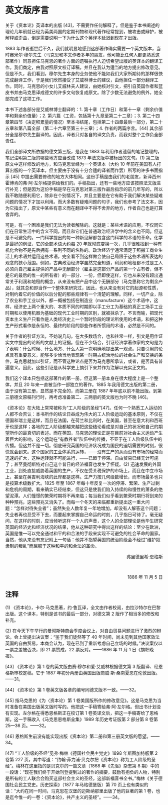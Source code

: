 # 英文版序言

关于《资本论》英译本的出版 [43]，不需要作任何解释了。但是鉴于本书阐述的理论几年前就已经为英美两国的定期刊物和现代著作经常提到，被攻击或辩护，被解释或歪曲，倒是需要说明一下为什么这个英译本延迟到现在才出版。

1883 年作者逝世后不久，我们就明显地感到这部著作确实需要一个英文版本，当时赛米尔·穆尔先生（马克思和本文作者多年的朋友，他可能比任何人都更熟悉这部著作）同意担任马克思的著作方面的遗嘱执行人迫切希望出版的英译本的翻译工作。我们商定，由我对照原文校订译稿，并且在我认为适当的地方提出修改意见。但是不久，我们看到，穆尔先生本身的业务使他不能如我们大家所期待的那样很快完成翻译工作，于是我们欣然接受了艾威林博士的建议，由他担任一部分翻译工作。同时，马克思的小女儿艾威林夫人建议，由她核对引文，把引自英国作者和蓝皮书并由马克思译成德文的许多文句恢复成原文。除了少数无法避免的例外，她全部完成了这项工作。

本书下述各部分是艾威林博士翻译的：1. 第十章（工作日）和第十一章（剩余价值率和剩余价值量）；2. 第六篇（工资，包括第十九章至第二十二章）；3. 第二十四章第四节（决定积累量的情况）至本书结尾，包括第二十四章最后一部分，第二十五章和第八篇全部（第二十六章至第三十三章）；4. 作者的两篇序言。[44] 其余部分全是穆尔先生翻译的。因此，译者只对各自的译文负责，而我对整个工作负全部责任。

我们全部译文所依据的德文第三版，是我在 1883 年利用作者遗留的笔记整理的，笔记注明第二版的哪些地方应当改成 1873 年法文版中被标出的文句。(1) 第二版原文中这样修改的地方，和马克思曾经为一个英译本（大约 10 年前在美国有人打算出版的一个英译本，但主要由于没有十分合适的译者而作罢）所写的许多书面指示 [45] 中提出需要修改的地方大体相同。这份手稿是由我们的老朋友，新泽西州霍博肯的弗·阿·左尔格提供给我们的。手稿指出，还有一些地方应该按照法文版进行补充；但是因为这份手稿是早在马克思对第三版作最后指示的前几年写的，所以我不敢随便利用它，除非在个别情况下，并且主要是在它有助于我们解决某些疑难问题的情况下才加以利用。而大多数有疑难问题的句子，我们也参考了法文本，因为它指出了，原文中某些有意义而在翻译中不得不舍弃的地方，作者自己也是打算舍弃的。

可是，有一个困难是我们无法为读者解除的。这就是：某些术语的应用，不仅同它们在日常生活中的含义不同，而且和它们在普通政治经济学中的含义也不同。但这是不可避免的。一门科学提出的每一种新见解都包含这门科学的术语的革命。化学是最好的例证，它的全部术语大约每 20 年就彻底变换一次，几乎很难找到一种有机化合物不是先后拥有一系列不同的名称的。政治经济学通常满足于照搬工商业生活上的术语并运用这些术语，完全看不到这样做会使自己局限于这些术语所表达的观念的狭小范围。例如，古典政治经济学虽然完全知道，利润和地租都不过是工人必须向自己雇主提供的产品中无酬部分（雇主是这部分产品的第一个占有者，但不是它的最后的惟一的所有者）的一部分、一份，但即使这样，它也从来没有超出通常关于利润和地租的概念，从来没有把产品中这个无酬部分（马克思称它为剩余产品），就其总和即当作一个整体来研究过，因此，也从来没有对它的起源和性质，对制约着它的价值的以后分配的那些规律有一个清楚的理解。同样，一切产业，除了农业和手工业以外，都一概被包括在制造业（manufacture）这个术语中，这样，经济史上两个重大的、本质不同的时期即以手工分工为基础的真正工场手工业时期和以使用机器为基础的现代工业时期的区别，就被抹杀了。不言而喻，把现代资本主义生产只看作是人类经济史上一个暂时阶段的理论所使用的术语，和把这种生产形式看作是永恒的、最终的阶段的那些作者所惯用的术语，必然是不同的。

关于作者的引证方法，不妨说几句。在大多数场合，也和往常一样，引文是用作证实文中提出的论断的文献上的证据。但在不少场合，引证经济学著作家的文句是为了表明：什么时候、什么地方、什么人第一次明确地提出某一观点。只要引用的论点具有重要意义，能够多少恰当地表现某一时期占统治地位的社会生产和交换的条件，马克思就加以引证，而不管这种论点是否为马克思所承认，或者，是否具有普遍意义。因此，这些引证是从科学史上摘引下来并作为注解以充实正文的。

我们这个译本只包括这部著作的第一册。但这第一册本身在很大程度上是一个整体，并且 20 年来一直被当作一部独立的著作。1885 年我用德文出版的第二册，由于没有第三册，显然是不完全的，而第三册在 1887 年年底以前不能出版。到第三册德文原稿刊行时，再考虑准备第二、三两册的英文版也为时不晚 [46]。

《资本论》在大陆上常常被称为“工人阶级的圣经”[47]。任何一个熟悉工人运动的人都不会否认：本书所作的结论日益成为伟大的工人阶级运动的基本原则，不仅在德国和瑞士是这样，而且在法国，在荷兰和比利时，在美国，甚至在意大利和西班牙也是这样；各地的工人阶级都越来越把这些结论看成是对自己的状况和自己的期望所作的最真切的表述。而在英国，马克思的理论正是在目前对社会主义运动产生着巨大的影响，这个运动在“有教养者”队伍中的传播，不亚于在工人阶级队伍中的传播。但这并不是一切。彻底研究英国的经济状况成为国民的迫切需要的时刻，很快就会到来。这个国家的工业体系的运转，——没有生产的从而没有市场的经常而迅速的扩大，这种运转就不可能进行，——已趋于停滞。自由贸易已经无计可施了；甚至曼彻斯特对自己这个昔日的经济福音也发生了怀疑。(2) 迅速发展的外国工业，到处直接威胁着英国的生产，不仅在受关税保护的市场上，而且在中立市场上，甚至在英吉利海峡的此岸都是这样。生产力按几何级数增长，而市场最多也只是按算术级数扩大。1825 年至 1867 年每十年反复一次的停滞、繁荣、生产过剩和危机的周期，看来确实已经结束，但这只是使我们陷入持续的和慢性的萧条的绝望泥潭。人们憧憬的繁荣时期将不再来临；每当我们似乎看到繁荣时期行将到来的种种预兆，这些预兆又消失了。而每一个冬天的来临都重新提出这一重大问题：“怎样对待失业者”；虽然失业人数年复一年地增加，却没有人解答这个问题；失业者再也忍受不下去，而要起来掌握自己命运的时刻，几乎指日可待了。毫无疑问，在这样的时刻，应当倾听这样一个人的声音，这个人的全部理论是他毕生研究英国的经济史和经济状况的结果，他从这种研究中得出这样的结论：至少在欧洲，英国是惟一可以完全通过和平的和合法的手段来实现不可避免的社会革命的国家。当然，他从来没有忘记附上一句话：他并不指望英国的统治阶级会不经过“维护奴隶制的叛乱”而屈服于这种和平的和合法的革命。

<div style="text-align: right;">

弗里德里希·恩格斯

<br>

1886 年 11 月 5 日

</div>

## 注释

(1) 《资本论》，卡尔·马克思著，约·鲁瓦译，全文由作者校阅，由拉沙特尔在巴黎出版。这个译本，特别是该书的最后一部分，对德文第 2 版作了相当多的修改和补充。

(2) 在今天下午举行的曼彻斯特商会季度会议上，对自由贸易问题进行了激烈的辩论。会上曾提出决议案：“鉴于我们徒然等了 40 年时间，尚未见到其他国家效法英国的自由贸易，本商会认为，现在已到了重新考虑自己立场的时候。”决议案仅以一票之差被否决，即 21 票赞成，22 票反对。——1886 年 11 月 1 日《旗帜晚报》。

[43] 《资本论》第 1 卷的英文版由赛·穆尔和爱·艾威林根据德文第 3 版翻译、经恩格斯审校定稿。它于 1887 年初分两册由英国出版商威·斯·桑南夏恩在伦敦出版。——31。

[44] 《资本论》第 1 卷英文版各章的编号同德文版不一致。——32。

[45] 指马克思的《为〈资本论〉第 1 卷美国版所作的修改意见》。这是马克思为当时准备在美国出版英文版时写的。他把这一手稿寄给弗·阿·左尔格。但出书计划没有实现。左尔格在得悉恩格斯正在校订第 1 卷英译文后，把这一手稿寄给了恩格斯。这一手稿收入《马克思恩格斯全集》1989 年历史考证版第 2 部分第 8 卷第 25—36 页。——32。

[46] 恩格斯生前没有能实现出版《资本论》第二册和第三册英文版的愿望。——34。

[47] “工人阶级的圣经”见弗·梅林《德国社会民主党史》1898 年斯图加特版第 2 卷第 227 页，其中写道：“约翰·菲力浦·贝克尔把《资本论》称为工人阶级的圣经”。梅林在这里指的是贝克尔的一篇文章（1868 年《先驱》杂志第 8 期）中的一段话：“现在我们终于开始刊登提到过的著作的摘要，鼓励有抱负的人物，特别是所有的工人联合会购买这部社会主义的圣经，这部新福音书全书。”梅林《关于德国社会民主党史。历史探索》（1877 年马格德堡版）第 70 页上也有类似的话：“大约在同一时间，马克思在汉堡的迈斯纳那里出版了他的巨著的第 1 卷，也是迄今惟一的一卷：《资本论》，共产主义的圣经”。——34。
